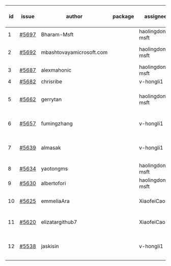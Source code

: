 | id | issue | author | package | assignee | bot advice | created date of issue | target release date | date from target |
| ------ | ------ | ------ | ------ | ------ | ------ | ------ | ------ | :-----: |
| 1 | [#5697](https://github.com/Azure/sdk-release-request/issues/5697) | Bharam-Msft |  | haolingdong-msft | new issue. | 11-07 | 11-22 |  |
| 2 | [#5692](https://github.com/Azure/sdk-release-request/issues/5692) | mbashtovayamicrosoft.com |  | haolingdong-msft | Attention to inconsistent tag. | 11-06 | 11-22 |  |
| 3 | [#5687](https://github.com/Azure/sdk-release-request/issues/5687) | alexmahonic |  | haolingdong-msft | new issue. | 11-05 | 11-22 |  |
| 4 | [#5682](https://github.com/Azure/sdk-release-request/issues/5682) | chrisribe |  | v-hongli1 | new issue. | 11-05 | 11-22 |  |
| 5 | [#5662](https://github.com/Azure/sdk-release-request/issues/5662) | gerrytan |  | haolingdong-msft | new issue. new comment. FirstBeta. | 11-04 | 11-21 |  |
| 6 | [#5657](https://github.com/Azure/sdk-release-request/issues/5657) | fumingzhang |  | v-hongli1 | Attention to inconsistent tag. | 10-30 | 11-21 |  |
| 7 | [#5639](https://github.com/Azure/sdk-release-request/issues/5639) | almasak |  | v-hongli1 | new issue. new comment. FirstBeta. | 10-23 | 11-21 |  |
| 8 | [#5634](https://github.com/Azure/sdk-release-request/issues/5634) | yaotongms |  | haolingdong-msft | new issue. | 10-23 | 11-22 |  |
| 9 | [#5630](https://github.com/Azure/sdk-release-request/issues/5630) | albertofori |  | haolingdong-msft | new issue. | 10-22 | 11-22 |  |
| 10 | [#5625](https://github.com/Azure/sdk-release-request/issues/5625) | emmeliaAra |  | XiaofeiCao | Attention to inconsistent tag. | 10-22 | 11-22 |  |
| 11 | [#5620](https://github.com/Azure/sdk-release-request/issues/5620) | elizatargithub7 |  | XiaofeiCao | new issue. FirstGA. TypeSpec. | 10-16 | 11-22 |  |
| 12 | [#5538](https://github.com/Azure/sdk-release-request/issues/5538) | jaskisin |  | v-hongli1 | new comment. FirstGA. TypeSpec. | 09-27 | 11-22 |  |
